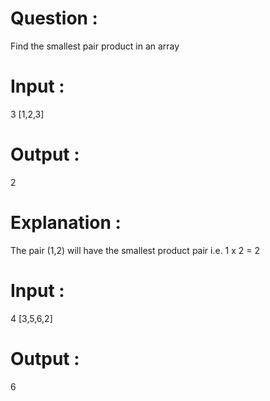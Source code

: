 # Question :
Find the smallest pair product in an array

# Input :
3
[1,2,3]

# Output :
2

# Explanation :
The pair (1,2) will have the smallest product pair i.e. 1 x 2 = 2

# Input :
4
[3,5,6,2]

# Output :
6
